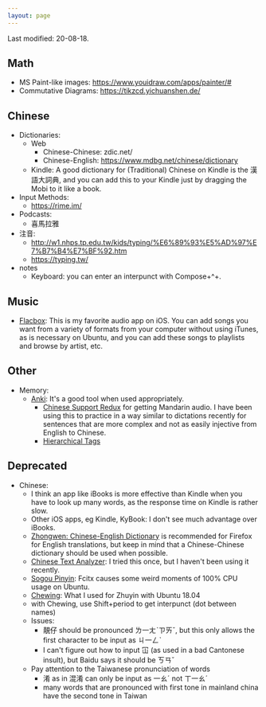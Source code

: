 ```yaml
---
layout: page
---
```


Last modified: 20-08-18.

## Math

- MS Paint-like images: https://www.youidraw.com/apps/painter/#
- Commutative Diagrams: https://tikzcd.yichuanshen.de/

## Chinese

- Dictionaries:
  - Web
    - Chinese-Chinese: zdic.net/
    - Chinese-English: https://www.mdbg.net/chinese/dictionary
  - Kindle: A good dictionary for (Traditional) Chinese on Kindle is the 漢語大詞典, and you can add this to your Kindle just by dragging the Mobi to it like a book.
- Input Methods:
  - https://rime.im/
- Podcasts:
  - 喜馬拉雅
- 注音:
  - http://w1.nhps.tp.edu.tw/kids/typing/%E6%89%93%E5%AD%97%E7%B7%B4%E7%BF%92.htm
  - https://typing.tw/
- notes
  - Keyboard: you can enter an interpunct with Compose+^+.

## Music

- <a href="https://www.everappz.com/flacbox">Flacbox</a>: This is my favorite audio app on iOS. You can add songs you want from a variety of formats from your computer without using iTunes, as is necessary on Ubuntu, and you can add these songs to playlists and browse by artist, etc.

## Other

- Memory:
  - <a href="https://apps.ankiweb.net/">Anki</a>: It's a good tool when used appropriately.
    - <a href="https://ankiweb.net/shared/info/1128979221">Chinese Support Redux</a> for getting Mandarin audio. I have been using this to practice in a way similar to dictations recently for sentences that are more complex and not as easily injective from English to Chinese.
    - <a href="https://ankiweb.net/shared/info/594329229">Hierarchical Tags</a>

## Deprecated

- Chinese:
  - I think an app like iBooks is more effective than Kindle when you have to look up many words, as the response time on Kindle is rather slow.
  - Other iOS apps, eg Kindle, KyBook: I don't see much advantage over iBooks. 
  - <a href="https://chrome.google.com/webstore/detail/zhongwen-chinese-english/kkmlkkjojmombglmlpbpapmhcaljjkde">Zhongwen: Chinese-English Dictionary</a> is recommended for Firefox for English translations, but keep in mind that a Chinese-Chinese dictionary should be used when possible.
  - <a href="https://www.chinesetextanalyser.com/">Chinese Text Analyzer</a>: I tried this once, but I haven't been using it recently.
  - <a href="https://pinyin.sogou.com/">Sogou Pinyin</a>: Fcitx causes some weird moments of 100% CPU usage on Ubuntu.
  - <a href="https://en.wikipedia.org/wiki/Chewing_(Input_Method)">Chewing</a>: What I used for Zhuyin with Ubuntu 18.04
  - with Chewing, use Shift+period to get interpunct (dot between names)
  - Issues: 
    - 靚仔 should be pronounced ㄌ一ㄤˋㄗㄞˇ, but this only allows the first character to be input as ㄐ一ㄥˋ
    - I can't figure out how to input 冚 (as used in a bad Cantonese insult), but Baidu says it should be ㄎㄢˇ
  - Pay attention to the Taiwanese pronunciation of words
    - 淆 as in 混淆 can only be input as 一ㄠˊ not ㄒ一ㄠˊ
    - many words that are pronounced with first tone in mainland china have the second tone in Taiwan
